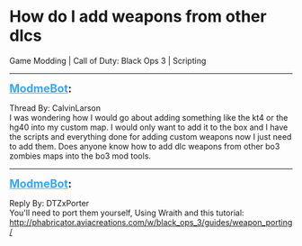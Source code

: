 # How do I add weapons from other dlcs
Game Modding | Call of Duty: Black Ops 3 | Scripting

---
<strong style="font-size: 1.4em;"><span style="text-decoration: underline;text-decoration-color: #34a7f9;"><span style="color:#34a7f9;">ModmeBot</span></span>:</strong>

<p>Thread By: CalvinLarson<br />I was wondering how I would go about adding something like the kt4 or the hg40 into my custom map. I would only want to add it to the box and I have the scripts and everything done for adding custom weapons now I just need to add them. Does anyone know how to add dlc weapons from other bo3 zombies maps into the bo3 mod tools.</p>

---
<strong style="font-size: 1.4em;"><span style="text-decoration: underline;text-decoration-color: #34a7f9;"><span style="color:#34a7f9;">ModmeBot</span></span>:</strong>

<p>Reply By: DTZxPorter<br />You&#39;ll need to port them yourself, Using Wraith and this tutorial: <a href="http://phabricator.aviacreations.com/w/black_ops_3/guides/weapon_porting/">http://phabricator.aviacreations.com/w/black_ops_3/guides/weapon_porting/</a></p>
